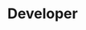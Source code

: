 ---
firstname: Jiin
lastname: Kim
group: member
title: Developer
graduating_year: 2024
img: jiinkim.png
github: doubleiis02
---